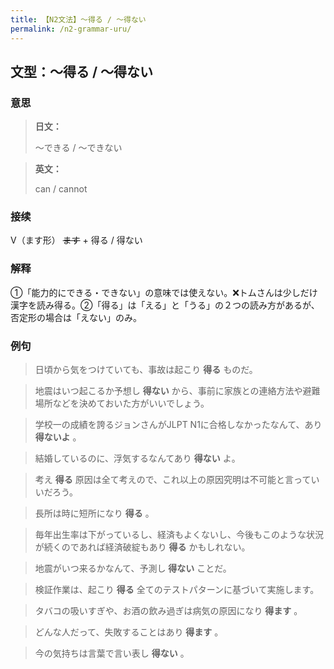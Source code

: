 ```yaml
---
title: 【N2文法】〜得る / 〜得ない
permalink: /n2-grammar-uru/
---
```


## 文型：〜得る / 〜得ない

### 意思

> **日文：**
> 
> 〜できる / 〜できない


> **英文：**
> 
> can / cannot


### 接续

V（ます形） ~~ます~~ \+ 得る / 得ない

### 解释

①「能力的にできる・できない」の意味では使えない。❌トムさんは少しだけ漢字を読み得る。②「得る」は「える」と「うる」の２つの読み方があるが、否定形の場合は「えない」のみ。

### 例句

> 日頃から気をつけていても、事故は起こり **得る** ものだ。

> 地震はいつ起こるか予想し **得ない** から、事前に家族との連絡方法や避難場所などを決めておいた方がいいでしょう。

> 学校一の成績を誇るジョンさんがJLPT N1に合格しなかったなんて、あり **得ないよ** 。

> 結婚しているのに、浮気するなんてあり **得ない** よ。

> 考え **得る** 原因は全て考えので、これ以上の原因究明は不可能と言っていいだろう。

> 長所は時に短所になり **得る** 。

> 毎年出生率は下がっているし、経済もよくないし、今後もこのような状況が続くのであれば経済破綻もあり **得る** かもしれない。

> 地震がいつ来るかなんて、予測し **得ない** ことだ。

> 検証作業は、起こり **得る** 全てのテストパターンに基づいて実施します。

> タバコの吸いすぎや、お酒の飲み過ぎは病気の原因になり **得ます** 。

> どんな人だって、失敗することはあり **得ます** 。

> 今の気持ちは言葉で言い表し **得ない** 。

